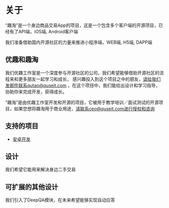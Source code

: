 # 关于

“趣淘”是一个身边商品交易App的项目，这是一个包含多个客户端的开源项目，已经有了API端，iOS端, Android客户端

我们准备借助国内开源社区的力量来推进小程序端，WEB端, H5端, DAPP端



## 优趣和趣淘

我们优趣工作室是一个深度参与开源社区的公司，我们希望能够借助开源社区的流程来和更多朋友一起学习和成长，
感兴趣投入到这个项目之中的朋友，请给我们发邮件联系qutao@quseit.com ，在这个项目中，我们能给出设计和学习指导，协助你来完成开发，获得成长。

“趣淘”是由优趣工作室开发和开源的项目，它被用于教学培训／面试测试的开源项目，如果您想将趣淘用于商业用途，请联系ceo@quseit.com进行授权和咨询


## 支持的项目

- [安卓开发](https://github.com/orgs/QutaoApp/projects/1)

## 设计

我们希望它能用来解决身边二手交易

## 可扩展的其他设计

我们引入了DeepQA模块，在未来希望能够实现自动应答

